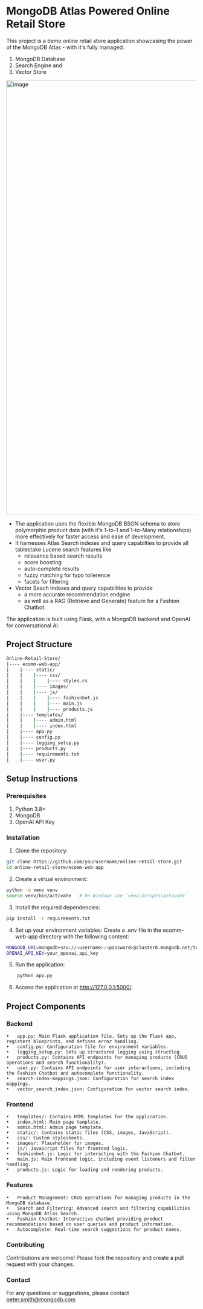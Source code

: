 # MongoDB Atlas Powered Online Retail Store

This project is a demo online retail store application showcasing the power of the MongoDB Atlas - with it's fully managed:
1. MongoDB Database
2. Search Engine and
3. Vector Store

<img width="1149" alt="image" src="https://github.com/user-attachments/assets/216f44de-aded-43bd-ac8d-83cf2f8538d0">


* The application uses the flexible MongoDB BSON schema to store polymorphic product data (with it's 1-to-1 and 1-to-Many relationships) more effectively for faster access and ease of development.
* It harnesses Atlas Search indexes and query capabilties to provide all tablestake Lucene search features like  
	* relevance based search results
	* score boosting
	* auto-complete results 
	* fuzzy matching for typo tollerence 
	* facets for filtering
* Vector Seach indexes and query capabilities to provide 
	* a more accurate recommendation endgine 
	* as well as a RAG (Retrieve and Generate) feature for a Fashion Chatbot. 
 
The application is built using Flask, with a MongoDB backend and OpenAI for conversational AI.

## Project Structure
```bash
Online-Retail-Store/
|---- ecomm-web-app/
|    |---- static/
|    |    |---- css/
|    |    |    |---- styles.cs
|    |    |---- images/
|    |    |---- js/
|    |    |    |---- fashionbot.js
|    |    |    |---- main.js
|    |    |    |---- products.js
|    |---- templates/
|    |    |---- admin.html
|    |    |---- index.html
|    |---- app.py
|    |---- config.py
|    |---- logging_setup.py
|    |---- products.py
|    |---- requirements.txt
|    |---- user.py
```
## Setup Instructions

### Prerequisites

1. Python 3.8+
2. MongoDB
3. OpenAI API Key

### Installation

1. Clone the repository:

```bash
git clone https://github.com/yourusername/online-retail-store.git
cd online-retail-store/ecomm-web-app
```
2. Create a virtual environment:
```bash
python -m venv venv
source venv/bin/activate   # On Windows use `venv\Scripts\activate`
```
3.	Install the required dependencies:
```bash
pip install -r requirements.txt
```
4.	Set up your environment variables:
Create a .env file in the ecomm-web-app directory with the following content:
```bash
MONGODB_URI=mongodb+srv://<username>:<password>@cluster0.mongodb.net/test?retryWrites=true&w=majority
OPENAI_API_KEY=your_openai_api_key
```
5.	Run the application:
```bash
    python app.py
```
6.	Access the application at http://127.0.0.1:5000/.


## Project Components

### Backend

	•	app.py: Main Flask application file. Sets up the Flask app, registers blueprints, and defines error handling.
	•	config.py: Configuration file for environment variables.
	•	logging_setup.py: Sets up structured logging using structlog.
	•	products.py: Contains API endpoints for managing products (CRUD operations and search functionality).
	•	user.py: Contains API endpoints for user interactions, including the Fashion Chatbot and autocomplete functionality.
	•	search-index-mappings.json: Configuration for search index mappings.
	•	vector_search_index.json: Configuration for vector search index.

### Frontend

	•	templates/: Contains HTML templates for the application.
	•	index.html: Main page template.
	•	admin.html: Admin page template.
	•	static/: Contains static files (CSS, images, JavaScript).
	•	css/: Custom stylesheets.
	•	images/: Placeholder for images.
	•	js/: JavaScript files for frontend logic.
	•	fashionbot.js: Logic for interacting with the Fashion Chatbot.
	•	main.js: Main frontend logic, including event listeners and filter handling.
	•	products.js: Logic for loading and rendering products.

### Features

	•	Product Management: CRUD operations for managing products in the MongoDB database.
	•	Search and Filtering: Advanced search and filtering capabilities using MongoDB Atlas Search.
	•	Fashion Chatbot: Interactive chatbot providing product recommendations based on user queries and product information.
	•	Autocomplete: Real-time search suggestions for product names.

### Contributing

Contributions are welcome! Please fork the repository and create a pull request with your changes.


### Contact

For any questions or suggestions, please contact peter.smith@mongodb.com

